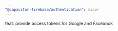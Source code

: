 ```yaml
---
"@capacitor-firebase/authentication": minor
---
```


feat: provide access tokens for Google and Facebook
